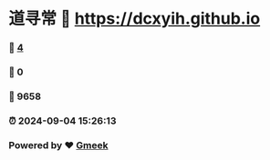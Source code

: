 # 道寻常 :link: https://dcxyih.github.io 
### :page_facing_up: [4](https://dcxyih.github.io/tag.html) 
### :speech_balloon: 0 
### :hibiscus: 9658 
### :alarm_clock: 2024-09-04 15:26:13 
### Powered by :heart: [Gmeek](https://github.com/Meekdai/Gmeek)
